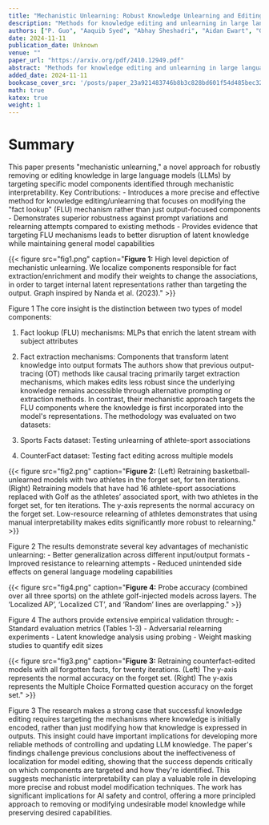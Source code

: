 ```yaml
---
title: "Mechanistic Unlearning: Robust Knowledge Unlearning and Editing via Mechanistic Localization"
description: "Methods for knowledge editing and unlearning in large language models seek to edit or remove undesirable knowledge or capabilities without compromising general language modeling performance. This work"
authors: ["P. Guo", "Aaquib Syed", "Abhay Sheshadri", "Aidan Ewart", "G. Dziugaite"]
date: 2024-11-11
publication_date: Unknown
venue: ""
paper_url: "https://arxiv.org/pdf/2410.12949.pdf"
abstract: "Methods for knowledge editing and unlearning in large language models seek to edit or remove undesirable knowledge or capabilities without compromising general language modeling performance. This work investigates how mechanistic interpretability -- which, in part, aims to identify model components (circuits) associated to specific interpretable mechanisms that make up a model capability -- can improve the precision and effectiveness of editing and unlearning. We find a stark difference in unlearning and edit robustness when training components localized by different methods. We highlight an important distinction between methods that localize components based primarily on preserving outputs, and those finding high level mechanisms with predictable intermediate states. In particular, localizing edits/unlearning to components associated with the lookup-table mechanism for factual recall 1) leads to more robust edits/unlearning across different input/output formats, and 2) resists attempts to relearn the unwanted information, while also reducing unintended side effects compared to baselines, on both a sports facts dataset and the CounterFact dataset across multiple models. We also find that certain localized edits disrupt the latent knowledge in the model more than any other baselines, making unlearning more robust to various attacks."
added_date: 2024-11-11
bookcase_cover_src: '/posts/paper_23a921483746b8b3c828bd601f54d485bec32014/thumbnail.png'
math: true
katex: true
weight: 1
---
```


# Summary

This paper presents "mechanistic unlearning," a novel approach for robustly removing or editing knowledge in large language models (LLMs) by targeting specific model components identified through mechanistic interpretability. Key Contributions: - Introduces a more precise and effective method for knowledge editing/unlearning that focuses on modifying the "fact lookup" (FLU) mechanism rather than just output-focused components - Demonstrates superior robustness against prompt variations and relearning attempts compared to existing methods - Provides evidence that targeting FLU mechanisms leads to better disruption of latent knowledge while maintaining general model capabilities 

{{< figure src="fig1.png" caption="**Figure 1:** High level depiction of mechanistic unlearning. We localize components responsible for fact extraction/enrichment and modify their weights to change the associations, in order to target internal latent representations rather than targeting the output. Graph inspired by Nanda et al. (2023)." >}}

Figure 1 The core insight is the distinction between two types of model components: 

1. Fact lookup (FLU) mechanisms: MLPs that enrich the latent stream with subject attributes 

2. Fact extraction mechanisms: Components that transform latent knowledge into output formats The authors show that previous output-tracing (OT) methods like causal tracing primarily target extraction mechanisms, which makes edits less robust since the underlying knowledge remains accessible through alternative prompting or extraction methods. In contrast, their mechanistic approach targets the FLU components where the knowledge is first incorporated into the model's representations. The methodology was evaluated on two datasets: 

1. Sports Facts dataset: Testing unlearning of athlete-sport associations 

2. CounterFact dataset: Testing fact editing across multiple models 

{{< figure src="fig2.png" caption="**Figure 2:** (Left) Retraining basketball-unlearned models with two athletes in the forget set, for ten iterations. (Right) Retraining models that have had 16 athlete-sport associations replaced with Golf as the athletes’ associated sport, with two athletes in the forget set, for ten iterations. The y-axis represents the normal accuracy on the forget set. Low-resource relearning of athletes demonstrates that using manual interpretability makes edits significantly more robust to relearning." >}}

Figure 2 The results demonstrate several key advantages of mechanistic unlearning: - Better generalization across different input/output formats - Improved resistance to relearning attempts - Reduced unintended side effects on general language modeling capabilities 

{{< figure src="fig4.png" caption="**Figure 4:** Probe accuracy (combined over all three sports) on the athlete golf-injected models across layers. The ‘Localized AP’, ‘Localized CT’, and ‘Random’ lines are overlapping." >}}

Figure 4 The authors provide extensive empirical validation through: - Standard evaluation metrics (Tables 1-3) - Adversarial relearning experiments - Latent knowledge analysis using probing - Weight masking studies to quantify edit sizes 

{{< figure src="fig3.png" caption="**Figure 3:** Retraining counterfact-edited models with all forgotten facts, for twenty iterations. (Left) The y-axis represents the normal accuracy on the forget set. (Right) The y-axis represents the Multiple Choice Formatted question accuracy on the forget set." >}}

Figure 3 The research makes a strong case that successful knowledge editing requires targeting the mechanisms where knowledge is initially encoded, rather than just modifying how that knowledge is expressed in outputs. This insight could have important implications for developing more reliable methods of controlling and updating LLM knowledge. The paper's findings challenge previous conclusions about the ineffectiveness of localization for model editing, showing that the success depends critically on which components are targeted and how they're identified. This suggests mechanistic interpretability can play a valuable role in developing more precise and robust model modification techniques. The work has significant implications for AI safety and control, offering a more principled approach to removing or modifying undesirable model knowledge while preserving desired capabilities.